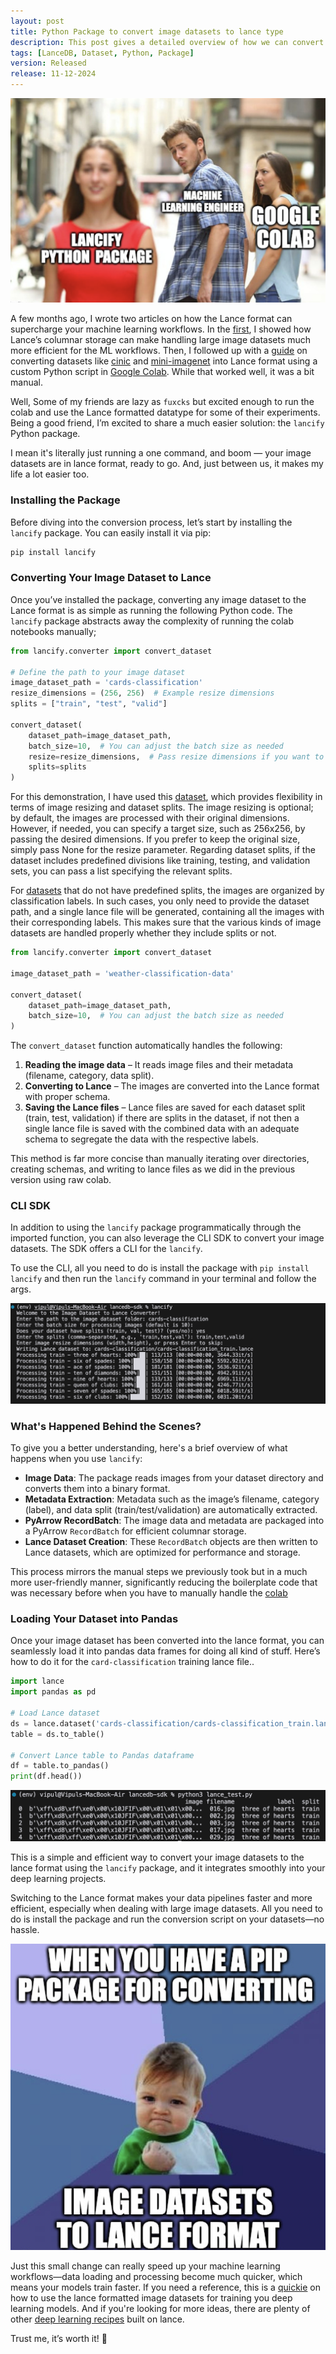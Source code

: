 ```yaml
---
layout: post
title: Python Package to convert image datasets to lance type
description: This post gives a detailed overview of how we can convert any image dataset to lance using a python package
tags: [LanceDB, Dataset, Python, Package]
version: Released
release: 11-12-2024
---
```


![cli-lancify-title-image](https://github.com/vipul-maheshwari/vipul-maheshwari.github.io/blob/main/images/cli-for-lance-converter/lancify-title-image.png?raw=true)

A few months ago, I wrote two articles on how the Lance format can supercharge your machine learning workflows. In the [first](https://vipul-maheshwari.github.io/2024/03/29/effortlessly-loading-and-processing-images-with-lance-a-code-walkthrough), I showed how Lance’s columnar storage can make handling large image datasets much more efficient for the ML workflows. Then, I followed up with a [guide](https://vipul-maheshwari.github.io/2024/04/09/convert-any-image-dataset-to-lance) on converting datasets like [cinic](https://www.kaggle.com/datasets/vipulmaheshwarii/cinic-10-lance-dataset?ref=blog.lancedb.com) and [mini-imagenet](https://www.kaggle.com/datasets/vipulmaheshwarii/mini-imagenet-lance-dataset?ref=blog.lancedb.com) into Lance format using a custom Python script in [Google Colab](https://colab.research.google.com/drive/12RjdHmp6m9_Lx7YMRiat4_fYWZ2g63gx?usp=sharing&ref=blog.lancedb.com). While that worked well, it was a bit manual.

Well, Some of my friends are lazy as `fuxcks` but excited enough to run the colab and use the Lance formatted datatype for some of their experiments. Being a good friend, I’m excited to share a much easier solution: the `lancify` Python package.

I mean it's literally just running a one command, and boom — your image datasets are in lance format, ready to go. And, just between us, it makes my life a lot easier too.

### Installing the Package

Before diving into the conversion process, let’s start by installing the `lancify` package. You can easily install it via pip:

```bash
pip install lancify
```

### Converting Your Image Dataset to Lance

Once you’ve installed the package, converting any image dataset to the Lance format is as simple as running the following Python code. The `lancify` package abstracts away the complexity of running the colab notebooks manually;

```python
from lancify.converter import convert_dataset

# Define the path to your image dataset
image_dataset_path = 'cards-classification'
resize_dimensions = (256, 256)  # Example resize dimensions
splits = ["train", "test", "valid"]

convert_dataset(
    dataset_path=image_dataset_path,
    batch_size=10,  # You can adjust the batch size as needed
    resize=resize_dimensions,  # Pass resize dimensions if you want to resize images
    splits=splits
)
```

For this demonstration, I have used this [dataset](https://www.kaggle.com/datasets/gpiosenka/cards-image-datasetclassification), which provides flexibility in terms of image resizing and dataset splits. The image resizing is optional; by default, the images are processed with their original dimensions. However, if needed, you can specify a target size, such as 256x256, by passing the desired dimensions. If you prefer to keep the original size, simply pass None for the resize parameter. Regarding dataset splits, if the dataset includes predefined divisions like training, testing, and validation sets, you can pass a list specifying the relevant splits.

For [datasets](https://www.kaggle.com/datasets/jehanbhathena/weather-dataset) that do not have predefined splits, the images are organized by classification labels. In such cases, you only need to provide the dataset path, and a single lance file will be generated, containing all the images with their corresponding labels. This makes sure that the various kinds of image datasets are handled properly whether they include splits or not.

```python
from lancify.converter import convert_dataset

image_dataset_path = 'weather-classification-data'

convert_dataset(
    dataset_path=image_dataset_path,
    batch_size=10,  # You can adjust the batch size as needed
)
```

The `convert_dataset` function automatically handles the following:
1. **Reading the image data** – It reads image files and their metadata (filename, category, data split).
2. **Converting to Lance** – The images are converted into the Lance format with proper schema.
3. **Saving the Lance files** – Lance files are saved for each dataset split (train, test, validation) if there are splits in the dataset, if not then a single lance file is saved with the combined data with an adequate schema to segregate the data with the respective labels.

This method is far more concise than manually iterating over directories, creating schemas, and writing to lance files as we did in the previous version using raw colab.

### CLI SDK

In addition to using the `lancify` package programmatically through the imported function, you can also leverage the CLI SDK to convert your image datasets. The SDK offers a CLI for the `lancify`.  

To use the CLI, all you need to do is install the package with `pip install lancify` and then run the `lancify` command in your terminal and follow the args.

![image-cli](https://github.com/vipul-maheshwari/vipul-maheshwari.github.io/blob/main/images/cli-for-lance-converter/cli-lancify.png?raw=true)

### What's Happened Behind the Scenes?

To give you a better understanding, here's a brief overview of what happens when you use `lancify`:

- **Image Data**: The package reads images from your dataset directory and converts them into a binary format.
- **Metadata Extraction**: Metadata such as the image’s filename, category (label), and data split (train/test/validation) are automatically extracted.
- **PyArrow RecordBatch**: The image data and metadata are packaged into a PyArrow `RecordBatch` for efficient columnar storage.
- **Lance Dataset Creation**: These `RecordBatch` objects are then written to Lance datasets, which are optimized for performance and storage.

This process mirrors the manual steps we previously took but in a much more user-friendly manner, significantly reducing the boilerplate code that was necessary before when you have to manually handle the [colab](https://colab.research.google.com/drive/12RjdHmp6m9_Lx7YMRiat4_fYWZ2g63gx?usp=sharing#scrollTo=93qlCg6TpcW-)

### Loading Your Dataset into Pandas

Once your image dataset has been converted into the lance format, you can seamlessly load it into pandas data frames for doing all kind of stuff. Here’s how to do it for the `card-classification` training lance file..

```python
import lance
import pandas as pd

# Load Lance dataset
ds = lance.dataset('cards-classification/cards-classification_train.lance')
table = ds.to_table()

# Convert Lance table to Pandas dataframe
df = table.to_pandas()
print(df.head())
```

![lance-training](https://github.com/vipul-maheshwari/vipul-maheshwari.github.io/blob/main/images/cli-for-lance-converter/lance-training.png?raw=true)

This is a simple and efficient way to convert your image datasets to the lance format using the `lancify` package, and it integrates smoothly into your deep learning projects.

Switching to the Lance format makes your data pipelines faster and more efficient, especially when dealing with large image datasets. All you need to do is install the package and run the conversion script on your datasets—no hassle.

![meme-maker](https://github.com/vipul-maheshwari/vipul-maheshwari.github.io/blob/main/images/cli-for-lance-converter/child-meme-lancify.png?raw=true)

Just this small change can really speed up your machine learning workflows—data loading and processing become much quicker, which means your models train faster.  If you need a reference, this is a [quickie](https://vipul-maheshwari.github.io/2024/06/26/train-a-cnn-with-lancedataset) on how to use the lance formatted image datasets for training you deep learning models. And if you're looking for more ideas, there are plenty of other [deep learning recipes](https://github.com/lancedb/lance-deeplearning-recipes) built on lance.

Trust me, it’s worth it! 🤗